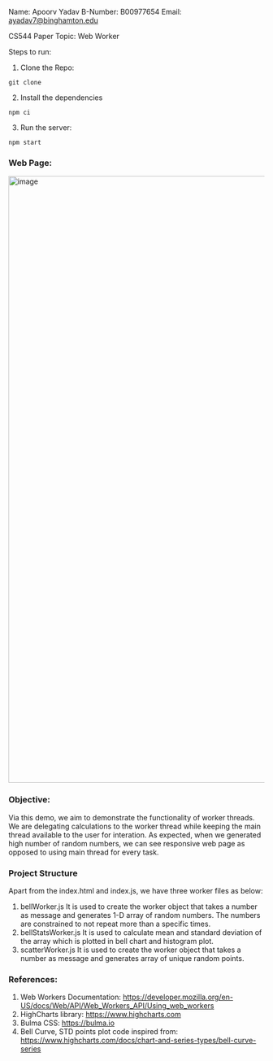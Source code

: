 Name:		Apoorv Yadav
B-Number:	B00977654
Email:		ayadav7@binghamton.edu

CS544 Paper
Topic: Web Worker


Steps to run:

1. Clone the Repo:
```
git clone 
```

2. Install the dependencies
```
npm ci
```

3. Run the server:
```
npm start
```

### Web Page:
<img width="1194" alt="image" src="https://user-images.githubusercontent.com/113153292/235769873-07804236-6122-40da-976c-5e3fd6992320.png">

### Objective:
Via this demo, we aim to demonstrate the functionality of worker threads. We are delegating calculations to the worker thread while keeping the main thread available to the user for interation. As expected, when we generated high number of random numbers,
we can see responsive web page as opposed to using main thread for every task.

### Project Structure
Apart from the index.html and index.js, we have three worker files as below:
1. bellWorker.js
    It is used to create the worker object that takes a number as message and generates 1-D array of random numbers. The numbers are constrained to not repeat more than a specific times.
2. bellStatsWorker.js
    It is used to calculate mean and standard deviation of the array which is plotted in bell chart and histogram plot.
3. scatterWorker.js
    It is used to create the worker object that takes a number as message and generates array of unique random points.

### References:
1. Web Workers Documentation: https://developer.mozilla.org/en-US/docs/Web/API/Web_Workers_API/Using_web_workers
2. HighCharts library: https://www.highcharts.com
3. Bulma CSS: https://bulma.io
4. Bell Curve, STD points plot code inspired from: https://www.highcharts.com/docs/chart-and-series-types/bell-curve-series

